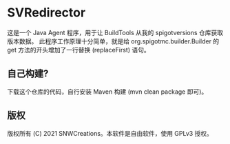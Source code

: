 # SVRedirector
这是一个 Java Agent 程序，用于让 BuildTools 从我的 spigotversions 仓库获取版本数据。
此程序工作原理十分简单，就是给 org.spigotmc.builder.Builder 的 get 方法的开头增加了一行替换 (replaceFirst) 语句。

## 自己构建?
下载这个仓库的代码，自行安装 Maven 构建 (mvn clean package 即可)。

## 版权
版权所有 (C) 2021 SNWCreations。本软件是自由软件，使用 GPLv3 授权。
